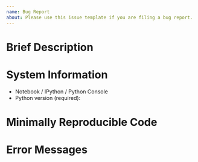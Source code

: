 ```yaml
---
name: Bug Report
about: Please use this issue template if you are filing a bug report.
---
```


# Brief Description

<!-- Please provide a brief description of your bug. Do NOT paste the stack trace here. -->

# System Information

<!-- System information helps us. To keep things simple, just let us know the OS and Python version first.
You can provide the optional information later. -->

- Notebook / IPython / Python Console <!-- Please erase irrelevant ones-->
- Python version (required): 

# Minimally Reproducible Code

<!-- If you provide minimal code that reproduces the problem, this makes it easier for us to debug what's going on.

Minimal code should be trivially copy/pastable into a Python interpreter in its entirety. Be sure to include imports.
-->

# Error Messages

<!-- If you get an error message, please paste it between the backticks here. -->

```

```

